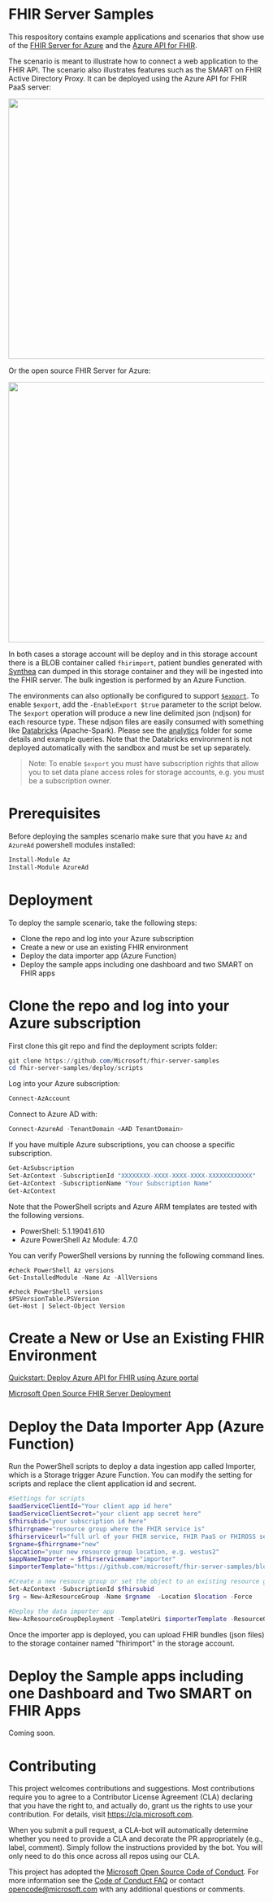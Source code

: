 # FHIR Server Samples

This respository contains example applications and scenarios that show use of the [FHIR Server for Azure](https://github.com/Microsoft/fhir-server) and the [Azure API for FHIR](https://docs.microsoft.com/azure/healthcare-apis).

The scenario is meant to illustrate how to connect a web application to the FHIR API. The scenario also illustrates features such as the SMART on FHIR Active Directory Proxy. It can be deployed using the Azure API for FHIR PaaS server:

<center><img src="images//fhir-server-samples-paas.png" width="512"></center>

Or the open source FHIR Server for Azure:

<center><img src="images//fhir-server-samples-oss.png" width="512"></center>

In both cases a storage account will be deploy and in this storage account there is a BLOB container called `fhirimport`, patient bundles generated with [Synthea](https://github.com/synthetichealth/synthea) can dumped in this storage container and they will be ingested into the FHIR server. The bulk ingestion is performed by an Azure Function.

The environments can also optionally be configured to support [`$export`](https://hl7.org/Fhir/uv/bulkdata/export/index.html). To enable `$export`, add the `-EnableExport $true` parameter to the script below. The `$export` operation will produce a new line delimited json (ndjson) for each resource type. These ndjson files are easily consumed with something like [Databricks](https://azure.microsoft.com/en-us/services/databricks/) (Apache-Spark). Please see the [analytics](analytics/) folder for some details and example queries. Note that the Databricks environment is not deployed automatically with the sandbox and must be set up separately.

> Note: To enable `$export` you must have subscription rights that allow you to set data plane access roles for storage accounts, e.g. you must be a subscription owner.

# Prerequisites

Before deploying the samples scenario make sure that you have `Az` and `AzureAd` powershell modules installed:

```PowerShell
Install-Module Az
Install-Module AzureAd
```

# Deployment

To deploy the sample scenario, take the following steps:

- Clone the repo and log into your Azure subscription
- Create a new or use an existing FHIR environment
- Deploy the data importer app (Azure Function)
- Deploy the sample apps including one dashboard and two SMART on FHIR apps

# Clone the repo and log into your Azure subscription

First clone this git repo and find the deployment scripts folder:

```PowerShell
git clone https://github.com/Microsoft/fhir-server-samples
cd fhir-server-samples/deploy/scripts
```

Log into your Azure subscription:

```PowerShell
Connect-AzAccount
```

Connect to Azure AD with:

```PowerShell
Connect-AzureAd -TenantDomain <AAD TenantDomain>
```
If you have multiple Azure subscriptions, you can choose a specific subscription.

```PowerShell
Get-AzSubscription
Set-AzContext -SubscriptionId "XXXXXXXX-XXXX-XXXX-XXXX-XXXXXXXXXXXX"
Get-AzContext -SubscriptionName "Your Subscription Name"
Get-AzContext
```

Note that the PowerShell scripts and Azure ARM templates are tested with the following versions.
- PowerShell: 5.1.19041.610
- Azure PowerShell Az Module: 4.7.0

You can verify PowerShell versions by running the following command lines.

```
#check PowerShell Az versions
Get-InstalledModule -Name Az -AllVersions

#check PowerShell versions
$PSVersionTable.PSVersion 
Get-Host | Select-Object Version

```

# Create a New or Use an Existing FHIR Environment

[Quickstart: Deploy Azure API for FHIR using Azure portal](https://docs.microsoft.com/en-us/azure/healthcare-apis/fhir-paas-portal-quickstart)

[Microsoft Open Source FHIR Server Deployment](https://github.com/microsoft/fhir-server/blob/master/docs/DefaultDeployment.md)

# Deploy the Data Importer App (Azure Function)

Run the PowerShell scripts to deploy a data ingestion app called Importer, which is a Storage trigger Azure Function. You can modify the setting for scripts and replace the client application id and secrent.

```PowerShell
#Settings for scripts
$aadServiceClientId="Your client app id here"
$aadServiceClientSecret="your client app secret here"
$fhirsubid="your subscription id here"
$fhirrgname="resource group where the FHIR service is"
$fhirserviceurl="full url of your FHIR service, FHIR PaaS or FHIROSS server"
$rgname=$fhirrgname+"new" 
$location="your new resource group location, e.g. westus2"
$appNameImporter = $fhirservicemame+"importer"
$importerTemplate="https://github.com/microsoft/fhir-server-samples/blob/master/deploy/templates/azuredeploy-importer-1.json" 

#Create a new resouce group or set the object to an existing resource group if already exists (must be in the same region)
Set-AzContext -SubscriptionId $fhirsubid
$rg = New-AzResourceGroup -Name $rgname  -Location $location -Force 

#Deploy the data importer app
New-AzResourceGroupDeployment -TemplateUri $importerTemplate -ResourceGroupName $rgname -appNameImporter $appNameImporter  -fhirServiceUrl $fhirserviceurl -aadServiceClientId $aadServiceClientId -aadServiceClientSecret $aadServiceClientSecret
```
Once the importer app is deployed, you can upload FHIR bundles (json files) to the storage container named "fhirimport" in the storage account.

# Deploy the Sample apps including one Dashboard and Two SMART on FHIR Apps

Coming soon.

# Contributing

This project welcomes contributions and suggestions.  Most contributions require you to agree to a
Contributor License Agreement (CLA) declaring that you have the right to, and actually do, grant us
the rights to use your contribution. For details, visit https://cla.microsoft.com.

When you submit a pull request, a CLA-bot will automatically determine whether you need to provide
a CLA and decorate the PR appropriately (e.g., label, comment). Simply follow the instructions
provided by the bot. You will only need to do this once across all repos using our CLA.

This project has adopted the [Microsoft Open Source Code of Conduct](https://opensource.microsoft.com/codeofconduct/).
For more information see the [Code of Conduct FAQ](https://opensource.microsoft.com/codeofconduct/faq/) or
contact [opencode@microsoft.com](mailto:opencode@microsoft.com) with any additional questions or comments.
